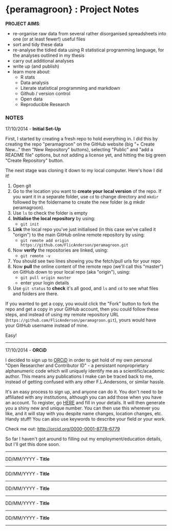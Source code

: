 {peramagroon} : Project Notes
==============================

**PROJECT AIMS**: 

  * re-organise raw data from several rather disorganised spreadsheets into one (or at least fewer!) useful files
  * sort and tidy these data 
  * re-analyse the tidied data using R statistical programming language, for the analyses outlined in my thesis
  * carry out additional analyses
  * write up (and publish)
  * learn more about: 
    * R stats
    * Data analysis
    * Literate statistical programming and markdown
    * Github / version control
    * Open data
    * Reproducible Research   

### NOTES 

17/10/2014  -  **Initial Set-Up** 

First, I started by creating a fresh repo to hold everything in.  I did this by creating the repo "peramagroon" on the GitHub website (big "+ Create New..." then "New Repository" buttons), selecting "Public" and "add a README file" options, but not adding a license yet, and hitting the big green "Create Repository" button.  

The next stage was cloning it down to my local computer.  Here's how I did it!

1. Open git
2. Go to the location you want to **create your local version** of the repo. If you want it in a separate folder, use `cd` to change directory and `mkdir` followed by the foldername to create the new folder (e.g mkdir peramagroon).
3. Use `ls` to check the folder is empty
4. **Initialise the local repository** by using:
    * `git init`
5. **Link** the local repo you've just initialised (in this case we've called it "origin") to the main GitHub online remote repository by using:
    * `git remote add origin https://github.com/FlicAnderson/peramagroon.git`
6. Now **verify** the repositories are linked, using: 
    * `git remote -v`
7. You should see two lines showing you the fetch/pull urls for your repo
8. Now **pull** the online content of the remote repo (we'll call this "master") on GitHub down to your local repo (aka "origin"), using: 
    * `git pull origin master` 
    * enter your login details
9. Use `git status` to **check** it's all good, and `ls` and `cd` to see what files and folders are there.

If you wanted to get a copy, you would click the "Fork" button to fork the repo and get a copy in your GitHub account, then you could follow these steps, and instead of using my remote repository URL (`https://github.com/FlicAnderson/peramagroon.git`), yours would have your GitHub username instead of mine. 

Easy!

--------------------------------------------------------------------------------

17/10/2014  -  **ORCiD** 

I decided to sign up to [ORCiD](http://orcid.org/) in order to get hold of my own personal "Open Researcher and Contributor ID" - a persistant nonproprietary alphanumeric code which will uniquely identify me as a scientific/academic author.  This means any publications I make can be traced back to me, instead of getting confused with any other F.L.Andersons, or similar hassle. 

It's an easy process to sign up, and anyone can do it.  You don't need to be affiliated with any institutions, although you can add those when you have an account.  To register, go [HERE](https://orcid.org/register) and fill in your details.  It will then generate you a shiny new and unique number.  You can then use this wherever you like, and it will stay with you despite name changes, location changes, etc.  Handy stuff!  You can also use keywords to describe your field or your work.

Check me out: http://orcid.org/0000-0001-8778-6779

So far I haven't got around to filling out my employment/education details, but I'll get this done soon.

--------------------------------------------------------------------------------

DD/MM/YYYY  -  **Title** 


--------------------------------------------------------------------------------


DD/MM/YYYY  -  **Title** 


--------------------------------------------------------------------------------

DD/MM/YYYY  -  **Title** 


--------------------------------------------------------------------------------

DD/MM/YYYY  -  **Title** 


--------------------------------------------------------------------------------

DD/MM/YYYY  -  **Title** 


--------------------------------------------------------------------------------
